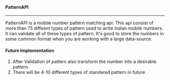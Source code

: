 #### PatternAPI
----
PatternAPI is a mobile number pattern matching api. This api consist of more than 75 diffeent types of pattern used to write indian mobile numbers. It can validate all of these types of pattern.
It's good to store the numbers in some common format when you are working with a large data-source. 



#### Future Implementation
1. After Validation of pattern also transform the number into a desirable pattern.
2. There will be 4-10 different types of standered pattern in future

